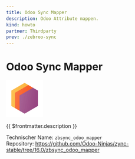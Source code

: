 ```yaml
---
title: Odoo Sync Mapper
description: Odoo Attribute mappen.
kind: howto
partner: Thirdparty
prev: ./zebroo-sync
---
```


# Odoo Sync Mapper

![icons_odoo_thirdparty](attachments/icons_odoo_thirdparty.png)

{{ $frontmatter.description }}

Technischer Name: `zbsync_odoo_mapper`\
Repository: <https://github.com/Odoo-Ninjas/zync-stable/tree/16.0/zbsync_odoo_mapper>
